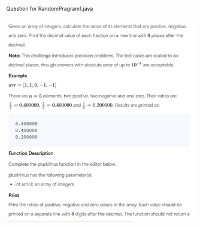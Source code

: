 Question for RandomPragram1.java

![image-alt](https://github.com/pranjalkaklij/RandomPrograms/blob/a34eb03ce0a91951582b29be1792fc9e39143440/Picture1.png)

